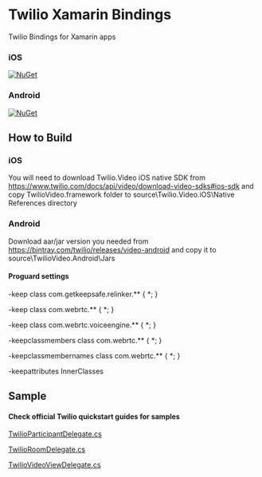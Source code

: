 # Twilio Xamarin Bindings

Twilio Bindings for Xamarin apps

### iOS
[![NuGet][ios-video-nuget-img]][ios-video-nuget-link]
### Android
[![NuGet][android-video-nuget-img]][android-video-nuget-link]

## How to Build

### iOS
You will need to download Twilio.Video iOS native SDK from https://www.twilio.com/docs/api/video/download-video-sdks#ios-sdk and copy TwilioVideo.framework folder to source\Twilio.Video.iOS\Native References directory

### Android
Download aar/jar version you needed from https://bintray.com/twilio/releases/video-android and copy it to source\TwilioVideo.Android\Jars

#### Proguard settings

-keep class com.getkeepsafe.relinker.** { *; }

-keep class com.webrtc.** { *; }

-keep class com.webrtc.voiceengine.** { *; }

-keepclassmembers class com.webrtc.** { *; }

-keepclassmembernames class com.webrtc.** { *; }

-keepattributes InnerClasses

[ios-video-nuget-img]: https://img.shields.io/badge/nuget-1.3.8-blue.svg
[ios-video-nuget-link]: https://www.nuget.org/packages/Twilio.Video.XamarinBinding
[android-video-nuget-img]: https://img.shields.io/badge/nuget-1.3.13-blue.svg
[android-video-nuget-link]: https://www.nuget.org/packages/Twilio.Video.Android.XamarinBinding

## Sample

#### Check official Twilio quickstart guides for samples

[TwilioParticipantDelegate.cs](sample/Twilio.Video.Sample.iOS/TwilioParticipantDelegate.cs)

[TwilioRoomDelegate.cs](sample/Twilio.Video.Sample.iOS/TwilioRoomDelegate.cs)

[TwilioVideoViewDelegate.cs](sample/Twilio.Video.Sample.iOS/TwilioVideoViewDelegate.cs)
